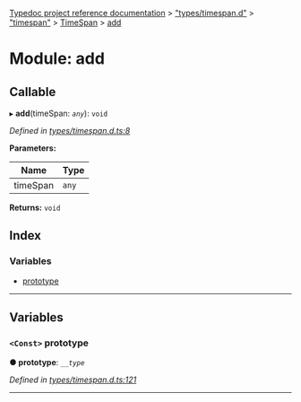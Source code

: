 [Typedoc project reference documentation](../README.md) > ["types/timespan.d"](../modules/_types_timespan_d_.md) > ["timespan"](../modules/_types_timespan_d_._timespan_.md) > [TimeSpan](../classes/_types_timespan_d_._timespan_.timespan.md) > [add](../modules/_types_timespan_d_._timespan_.timespan.add.md)

# Module: add

## Callable
▸ **add**(timeSpan: *`any`*): `void`

*Defined in [types/timespan.d.ts:8](https://github.com/DocuWare/REST-Sample-TS/blob/a4697e2/src/types/timespan.d.ts#L8)*

**Parameters:**

| Name | Type |
| ------ | ------ |
| timeSpan | `any` |

**Returns:** `void`

## Index

### Variables

* [prototype](_types_timespan_d_._timespan_.timespan.add.md#prototype)

---

## Variables

<a id="prototype"></a>

### `<Const>` prototype

**● prototype**: *`__type`*

*Defined in [types/timespan.d.ts:121](https://github.com/DocuWare/REST-Sample-TS/blob/a4697e2/src/types/timespan.d.ts#L121)*

___

